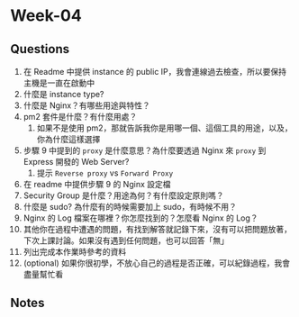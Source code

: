 # Week-04
## Questions
1. 在 Readme 中提供 instance 的 public IP，我會連線過去檢查，所以要保持主機是一直在啟動中
2. 什麼是 instance type?
3. 什麼是 Nginx？有哪些用途與特性？
4. pm2 套件是什麼？有什麼用處？
    1. 如果不是使用 pm2，那就告訴我你是用哪一個、這個工具的用途，以及，你為什麼這樣選擇
5. 步驟 9 中提到的 `proxy` 是什麼意思？為什麼要透過 Nginx 來 `proxy` 到 Express 開發的 Web Server?
    1. 提示 `Reverse proxy` vs `Forward Proxy`
6. 在 readme 中提供步驟 9 的 Nginx 設定檔
7. Security Group 是什麼？用途為何？有什麼設定原則嗎？
8. 什麼是 sudo? 為什麼有的時候需要加上 sudo，有時候不用？
9. Nginx 的 Log 檔案在哪裡？你怎麼找到的？怎麼看 Nginx 的 Log？
10. 其他你在過程中遭遇的問題，有找到解答就記錄下來，沒有可以把問題放著，下次上課討論。如果沒有遇到任何問題，也可以回答「無」
11. 列出完成本作業時參考的資料
12. (optional) 如果你很初學，不放心自己的過程是否正確，可以紀錄過程，我會盡量幫忙看

## Notes